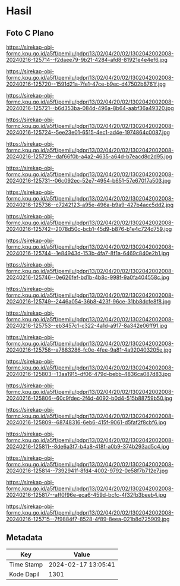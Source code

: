 # Hasil

## Foto C Plano

https://sirekap-obj-formc.kpu.go.id/a5ff/pemilu/pdpr/13/02/04/20/02/1302042002008-20240216-125714--f2daee79-9b21-4284-afd8-81921e4e4ef6.jpg

https://sirekap-obj-formc.kpu.go.id/a5ff/pemilu/pdpr/13/02/04/20/02/1302042002008-20240216-125720--1591d21a-7fe1-47ce-b9ec-d47502b8761f.jpg

https://sirekap-obj-formc.kpu.go.id/a5ff/pemilu/pdpr/13/02/04/20/02/1302042002008-20240216-125721--b6d353ba-084d-496a-8b64-aabf36a49320.jpg

https://sirekap-obj-formc.kpu.go.id/a5ff/pemilu/pdpr/13/02/04/20/02/1302042002008-20240216-125724--5ee23e01-6515-4ec1-ad4e-1974864c0087.jpg

https://sirekap-obj-formc.kpu.go.id/a5ff/pemilu/pdpr/13/02/04/20/02/1302042002008-20240216-125729--daf66f0b-a4a2-4635-a64d-b7eacd8c2d95.jpg

https://sirekap-obj-formc.kpu.go.id/a5ff/pemilu/pdpr/13/02/04/20/02/1302042002008-20240216-125731--06c092ec-52e7-4954-b651-57e67017a503.jpg

https://sirekap-obj-formc.kpu.go.id/a5ff/pemilu/pdpr/13/02/04/20/02/1302042002008-20240216-125736--c7242123-a95e-496a-b9a9-427b4acc5dd2.jpg

https://sirekap-obj-formc.kpu.go.id/a5ff/pemilu/pdpr/13/02/04/20/02/1302042002008-20240216-125742--2078d50c-bcb1-45d9-b876-b1e4c724d759.jpg

https://sirekap-obj-formc.kpu.go.id/a5ff/pemilu/pdpr/13/02/04/20/02/1302042002008-20240216-125744--1e84943d-153b-4fa7-8f1a-6469c840e2b1.jpg

https://sirekap-obj-formc.kpu.go.id/a5ff/pemilu/pdpr/13/02/04/20/02/1302042002008-20240216-125746--0e626fef-bd1b-4b8c-998f-9a0fa404558c.jpg

https://sirekap-obj-formc.kpu.go.id/a5ff/pemilu/pdpr/13/02/04/20/02/1302042002008-20240216-125749--2446a054-36b8-423f-96ce-31bb8dcfe8f8.jpg

https://sirekap-obj-formc.kpu.go.id/a5ff/pemilu/pdpr/13/02/04/20/02/1302042002008-20240216-125753--eb3457c1-c322-4a1d-a917-8a342e06ff91.jpg

https://sirekap-obj-formc.kpu.go.id/a5ff/pemilu/pdpr/13/02/04/20/02/1302042002008-20240216-125758--a7883286-fc0e-4fee-9a81-4a920403205e.jpg

https://sirekap-obj-formc.kpu.go.id/a5ff/pemilu/pdpr/13/02/04/20/02/1302042002008-20240216-125803--13aa1915-df06-479d-bebb-4836ca087d83.jpg

https://sirekap-obj-formc.kpu.go.id/a5ff/pemilu/pdpr/13/02/04/20/02/1302042002008-20240216-125806--60c9fdec-2f4d-4092-b0d4-515b88759b50.jpg

https://sirekap-obj-formc.kpu.go.id/a5ff/pemilu/pdpr/13/02/04/20/02/1302042002008-20240216-125809--68748316-6eb6-415f-9061-d5faf2f8cbf6.jpg

https://sirekap-obj-formc.kpu.go.id/a5ff/pemilu/pdpr/13/02/04/20/02/1302042002008-20240216-125811--8de6a3f7-b4a8-418f-a0b9-374b293ad5c4.jpg

https://sirekap-obj-formc.kpu.go.id/a5ff/pemilu/pdpr/13/02/04/20/02/1302042002008-20240216-125814--7392941f-8fd4-4002-9792-0e58f7b712e7.jpg

https://sirekap-obj-formc.kpu.go.id/a5ff/pemilu/pdpr/13/02/04/20/02/1302042002008-20240216-125817--aff0f96e-eca6-459d-bcfc-4f32fb3beeb4.jpg

https://sirekap-obj-formc.kpu.go.id/a5ff/pemilu/pdpr/13/02/04/20/02/1302042002008-20240216-125715--7f9884f7-8528-4f89-8eea-021b8d725909.jpg


## Metadata

| Key        | Value               |
| ---------- | ------------------- |
| Time Stamp | 2024-02-17 13:05:41 |
| Kode Dapil | 1301                |



